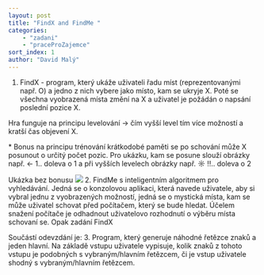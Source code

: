 ```yaml
---
layout: post
title: "FindX and FindMe "
categories:
    - "zadani"
    - "praceProZajemce"
sort_index: 1
author: "David Malý"
--- 
```



1. FindX - program, který ukáže uživateli řadu míst (reprezentovanými např. O) a jedno z nich vybere jako místo, kam se ukryje X. Poté se všechna vyobrazená místa změní na X a uživatel je požádán o napsání poslední pozice X. 
Hra funguje na principu levelování -> čím vyšší level tím více možností a kratší čas objevení X. 
\* Bonus na principu trénování krátkodobé paměti se po schování může X posunout o určitý počet pozic. Pro ukázku, kam se posune slouží obrázky např. <- 1.. doleva o 1 a při vyšších levelech obrázky  např. ☼ ‼.. doleva o 2
Ukázka bez bonusu 
![](images/findX.png)
2. FindMe s inteligentním algoritmem pro vyhledávání. Jedná se o konzolovou aplikaci, která navede uživatele, aby si vybral jednu z vyobrazených možností, jedná se o mystická místa, kam se může uživatel schovat před počítačem, který se bude hledat. Účelem snažení počítače je odhadnout uživatelovo rozhodnutí o výběru místa schovaní se. Opak zadání FindX
Součástí odevzdání je:
3. Program, který generuje náhodné řetězce znaků a jeden hlavní. Na základě vstupu uživatele vypisuje, kolik znaků z tohoto vstupu je podobných s vybraným/hlavním řetězcem, či je vstup uživatele shodný s vybraným/hlavním řetězcem.

